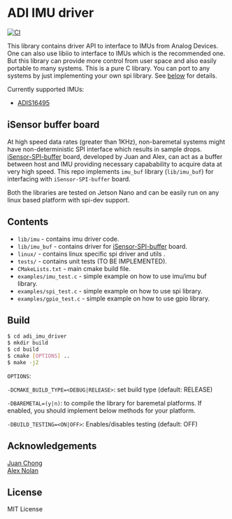 # ADI IMU driver

[![CI](https://github.com/spalani7/adi_imu_driver/workflows/CI/badge.svg?branch=master)](https://github.com/spalani7/adi_imu_driver/actions)

This library contains driver API to interface to IMUs from Analog Devices.
One can also use libiio to interface to IMUs which is the recommended one. But this library can provide more control from user space and also easily portable to many systems. This is a pure C library. You can port to any systems by just implementing your own spi library. See [below](#porting) for details.

Currently supported IMUs: 
* [ADIS16495](https://www.analog.com/media/en/technical-documentation/data-sheets/ADIS16495.pdf)

## iSensor buffer board

At high speed data rates (greater than 1KHz), non-baremetal systems might have non-deterministic SPI interface which results in sample drops. [iSensor-SPI-buffer](https://github.com/ajn96/iSensor-SPI-Buffer) board, developed by Juan and Alex, can act as a buffer between host and IMU providing necessary capabability to acquire data at very high speed. This repo implements `imu_buf` library (`lib/imu_buf`) for interfacing with `iSensor-SPI-buffer` board.

Both the libraries are tested on Jetson Nano and can be easily run on any linux based platform with spi-dev support.


## Contents
* `lib/imu` - contains imu driver code.
* `lib/imu_buf` - contains driver for [iSensor-SPI-buffer](https://github.com/ajn96/iSensor-SPI-Buffer) board. 
* `linux/` - contains linux specific spi driver and utils .
* `tests/` - contains unit tests (TO BE IMPLEMENTED).
* `CMakeLists.txt` - main cmake build file.
* `examples/imu_test.c` - simple example on how to use imu/imu buf library.
* `examples/spi_test.c` - simple example on how to use spi library.
* `examples/gpio_test.c` - simple example on how to use gpio library.


## Build
```bash
$ cd adi_imu_driver
$ mkdir build
$ cd build
$ cmake [OPTIONS] ..
$ make -j2
```

`OPTIONS`:  

`-DCMAKE_BUILD_TYPE=<DEBUG|RELEASE>`: set build type (default: RELEASE) 

`-DBAREMETAL=(y|n)`: to compile the library for baremetal platforms. If enabled, you should implement below methods for your platform. 

`-DBUILD_TESTING=<ON|OFF>`: Enables/disables testing (default: OFF) 

## Acknowledgements

[Juan Chong](https://github.com/juchong)  
[Alex Nolan](https://github.com/ajn96)


## License
MIT License
